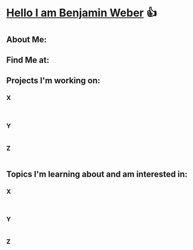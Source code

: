 # [**Hello I am Benjamin Weber**](https://www.weberben.com)  :+1:


## **About Me:**

## **Find Me at:**



## **Projects I'm working on:**

### X
```
    
```

### Y
```

```

### Z
```

```

## **Topics I'm learning about and am interested in:**

### X
```
    
```

### Y
```

```

### Z
```

```

<!--
**kerenin95/kerenin95** is a ✨ _special_ ✨ repository because its `README.md` (this file) appears on your GitHub profile.

Here are some ideas to get you started:

- 🔭 I’m currently working on ...
- 🌱 I’m currently learning ...
- 👯 I’m looking to collaborate on ...
- 🤔 I’m looking for help with ...
- 💬 Ask me about ...
- 📫 How to reach me: ...
- 😄 Pronouns: ...
- ⚡ Fun fact: ...
-->
